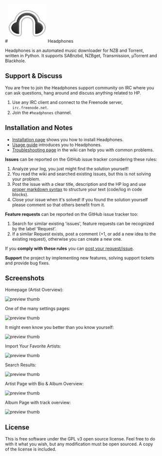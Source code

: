 #![Headphones Logo](https://github.com/rembo10/headphones/raw/master/data/images/headphoneslogo.png) Headphones

Headphones is an automated music downloader for NZB and Torrent, written in Python. It supports SABnzbd, NZBget, Transmission, µTorrent and Blackhole.

## Support & Discuss
You are free to join the Headphones support community on IRC where you can ask questions, hang around and discuss anything related to HP.

1. Use any IRC client and connect to the Freenode server, `irc.freenode.net`.
2. Join the `#headphones` channel.

## Installation and Notes

* [Installation page](../../wiki/Installation) shows you how to install Headphones.
* [Usage guide](../../wiki/Usage-guide) introduces you to Headphones.
* [Troubleshooting page](../../wiki/TroubleShooting) in the wiki can help you with common problems.

**Issues** can be reported on the GitHub issue tracker considering these rules:

1. Analyze your log, you just might find the solution yourself!
2. You read the wiki and searched existing issues, but this is not solving your problem.
3. Post the issue with a clear title, description and the HP log and use [proper markdown syntax](https://help.github.com/articles/github-flavored-markdown) to structure your text (code/log in code blocks). 
4. Close your issue when it's solved! If you found the solution yourself please comment so that others benefit from it.

**Feature requests** can be reported on the GitHub issue tracker too:

1. Search for similar existing 'issues', feature requests can be recognized by the label 'Request'.
2. If a similar Request exists, post a comment (+1, or add a new idea to the existing request), otherwise you can create a new one.

If you **comply with these rules** you can [post your request/issue](http://github.com/rembo10/headphones/issues).

**Support** the project by implementing new features, solving support tickets and provide bug fixes.

## Screenshots

Homepage (Artist Overview):

![preview thumb](http://i.imgur.com/LZO9a.png)

One of the many settings pages:

![preview thumb](http://i.imgur.com/xcWNy.png)

It might even know you better than you know yourself:

![preview thumb](http://i.imgur.com/R7J0f.png)

Import Your Favorite Artists:

![preview thumb](http://i.imgur.com/6tZoC.png)

Search Results:

![preview thumb](http://i.imgur.com/rIV0P.png)

Artist Page with Bio & Album Overview:

![preview thumb](http://i.imgur.com/SSil1.png)

Album Page with track overview:

![preview thumb](http://i.imgur.com/kcjES.png)

## License
This is free software under the GPL v3 open source license. Feel free to do with it what you wish, but any modification must be open sourced. A copy of the license is included.
